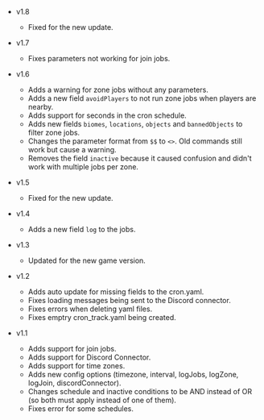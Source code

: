 - v1.8
  - Fixed for the new update.

- v1.7
  - Fixes parameters not working for join jobs.

- v1.6
  - Adds a warning for zone jobs without any parameters.
  - Adds a new field `avoidPlayers` to not run zone jobs when players are nearby.
  - Adds support for seconds in the cron schedule.
  - Adds new fields `biomes`, `locations`, `objects` and `bannedObjects` to filter zone jobs.
  - Changes the parameter format from `$$` to `<>`. Old commands still work but cause a warning.
  - Removes the field `inactive` because it caused confusion and didn't work with multiple jobs per zone.

- v1.5
  - Fixed for the new update.

- v1.4
  - Adds a new field `log` to the jobs.

- v1.3
  - Updated for the new game version.

- v1.2
  - Adds auto update for missing fields to the cron.yaml.
  - Fixes loading messages being sent to the Discord connector.
  - Fixes errors when deleting yaml files.
  - Fixes emptry cron_track.yaml being created.

- v1.1
  - Adds support for join jobs.
  - Adds support for Discord Connector.
  - Adds support for time zones.
  - Adds new config options (timezone, interval, logJobs, logZone, logJoin, discordConnector).
  - Changes schedule and inactive conditions to be AND instead of OR (so both must apply instead of one of them).
  - Fixes error for some schedules.
